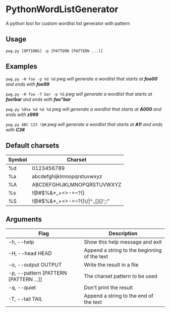 # PythonWordListGenerator
A python tool for custom wordlist list generator with pattern
## Usage 
`pwg.py [OPTIONS] -p [PATTERN [PATTERN ...]] `

## Examples
  `pwg.py -H foo -p %d %d`	_pwg will generate a wordlist that starts at **foo00** and ends with **foo99**_

  `pwg.py -H foo -T bar -p %S`	_pwg will generate a wordlist that starts at **foo!bar** and ends with **foo"bar**_

  `pwg.py %A%a %d %d %d` 		_pwg will generate a wordlist that starts at **A000** and ends with **z999**_

  `pwg.py ABC 123 !@#`   		_pwg will generate a wordlist that starts at **A1!** and ends with **C3#**_

## Default charsets
Symbol | Charset
------ | -------
  %d | 0123456789
  %a | abcdefghijklmnopqrstuvwxyz
  %A | ABCDEFGHIJKLMNOPQRSTUVWXYZ
  %s | !@#$%&*_+<>-=~?()
  %S | \!\@\#\$\%\&\*\_\+\<\>\-\=\~\?\(\)\\/\|\^\.\,\[\]\{\}\'\;\:\"

## Arguments
Flag | Description
---- | -----------
  -h, --help            			|Show this help message and exit
  -H, --head HEAD  				|Append a string to the beginning of the text
  -o, --output OUTPUT				|Write the result in a file
  -p, --pattern [PATTERN [PATTERN ...]]		|The charset pattern to be used
  -q, --quiet           			|Don't print the result
  -T, --tail TAIL  				|Append a string to the end of the text
